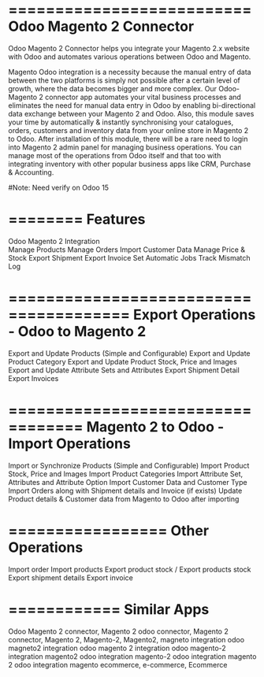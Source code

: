 ==========================
Odoo Magento 2 Connector
==========================
Odoo Magento 2 Connector helps you integrate your Magento 2.x website with Odoo and automates various operations between Odoo and Magento.

Magento Odoo integration is a necessity because the manual entry of data between the two platforms is simply not possible after a certain level of growth, where the data becomes bigger and more complex. Our Odoo-Magento 2 connector app automates your vital business processes and eliminates the need for manual data entry in Odoo by enabling bi-directional data exchange between your Magento 2 and Odoo. Also, this module saves your time by automatically & instantly synchronising your catalogues, orders, customers and inventory data from your online store in Magento 2 to Odoo. After installation of this module, there will be a rare need to login into Magento 2 admin panel for managing business operations. You can manage most of the operations from Odoo itself and that too with integrating inventory with other popular business apps like CRM, Purchase & Accounting.

#Note: Need verify on Odoo 15

========
Features
========
Odoo Magento 2 Integration    
Manage Products
Manage Orders
Import Customer Data
Manage Price & Stock
Export Shipment
Export Invoice
Set Automatic Jobs
Track Mismatch Log


=======================================
Export Operations - Odoo to Magento 2
=======================================
Export and Update Products (Simple and Configurable)
Export and Update Product Category
Export and Update Product Stock, Price and Images
Export and Update Attribute Sets and Attributes
Export Shipment Detail
Export Invoices

==================================
Magento 2 to Odoo - Import Operations
==================================
Import or Synchronize Products (Simple and Configurable)
Import Product Stock, Price and Images
Import Product Categories
Import Attribute Set, Attributes and Attribute Option
Import Customer Data and Customer Type
Import Orders along with Shipment details and Invoice (if exists)
Update Product details & Customer data from Magento to Odoo after importing

=================
Other Operations
=================
Import order 
Import products
Export product stock / Export products stock
Export shipment details 
Export invoice

============
Similar Apps
============

Odoo Magento 2 connector, Magento 2 odoo connector, Magento 2 connector, Magento 2, Magento-2, Magento2, magneto integration
odoo magneto2 integration
odoo magento 2 integration
odoo magento-2 integration
magento2 odoo integration
magento-2 odoo integration
magento 2 odoo integration
magento ecommerce, e-commerce, Ecommerce

